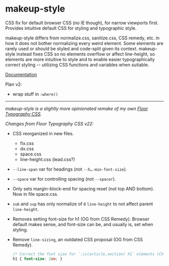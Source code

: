 # makeup-style

CSS fix for default browser CSS (no IE though), for narrow viewports first. Provides intuitive default CSS for styling and typographic style.

makeup-style differs from normalize.css, sanitize.css, CSS remedy, etc. in how it does not bother normalizing every weird element. Some elements are rarely used or should be styled and code-split given its context. makeup-style instead fixes CSS so no elements overflow or affect line-height, so elements are more intuitive to style and to enable easier typographically correct styling -- utilizing CSS functions and variables when suitable.

[Documentation](https://dev.some.makeup/style)

Plan v2:

- wrap stuff in `:where()`

---

*makeup-style is a slightly more opinionated remake of my own [Floor Typography CSS](https://floortypography.vercel.app).*

*Changes from Floor Typography CSS v22:*

- CSS reorganized in new files.
	- fix.css
	- dx.css
	- space.css
	- line-height.css (lead.css?)
- `--line-span` var for headings (not `--h…-min-font-size`).
- `--space` var for controlling spacing (not `--spacer`).
- Only sets margin-block-end for spacing reset (not top AND bottom). Now in file space.css.
- `sub` and `sup` has only normalize of `0` `line-height` to not affect parent `line-height`.
- Removes setting font-size for h1 (OG from CSS Remedy). Browser default makes sense, and font-size can be, and usually is, set when styling.
- Remove `line-sizing`, an outdated CSS proposal (OG from CSS Remedy).

	```css
	/* Correct the font size for `:is(article,section) h1` elements (Chrome/Firefox/Safari). */
	h1 { font-size: 2em; }
	```
